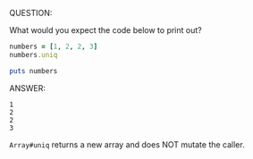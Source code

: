 QUESTION:

What would you expect the code below to print out?

```ruby
numbers = [1, 2, 2, 3]
numbers.uniq

puts numbers
```


ANSWER:

```
1
2
2
3
```

`Array#uniq` returns a new array and does NOT mutate the caller.
